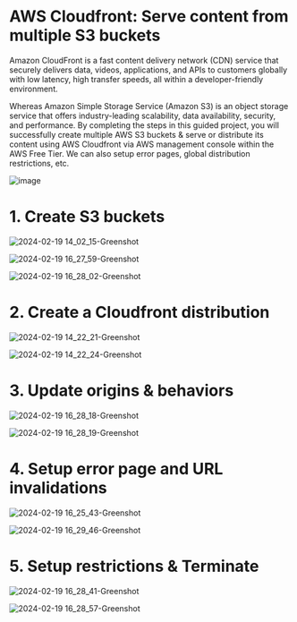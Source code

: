 # AWS Cloudfront: Serve content from multiple S3 buckets

Amazon CloudFront is a fast content delivery network (CDN) service that securely delivers data, videos, applications, and APIs to customers globally with low latency, high transfer speeds, all within a developer-friendly environment. 

Whereas Amazon Simple Storage Service (Amazon S3) is an object storage service that offers industry-leading scalability, data availability, security, and performance. By completing the steps in this guided project, you will successfully create multiple AWS S3 buckets & serve or distribute its content using AWS Cloudfront via AWS management console within the AWS Free Tier. We can also setup error pages, global distribution restrictions, etc.

![image](https://github.com/Anshul3vishwakarmma6/Project1/assets/159995520/d723b1f1-ac54-49cb-8b41-68b8668096d7)


# 1.	Create S3 buckets

![2024-02-19 14_02_15-Greenshot](https://github.com/Anshul3vishwakarmma6/Project1/assets/159995520/57913d4a-f521-4847-b1a3-61eb24a58411)


![2024-02-19 16_27_59-Greenshot](https://github.com/Anshul3vishwakarmma6/Project1/assets/159995520/1cb4fa0c-2829-4dfc-a90c-227fe0ddfc4b)

![2024-02-19 16_28_02-Greenshot](https://github.com/Anshul3vishwakarmma6/Project1/assets/159995520/a0b8ff8b-c257-45d0-bfa0-cf13a1123a60)

# 2.	Create a Cloudfront distribution

![2024-02-19 14_22_21-Greenshot](https://github.com/Anshul3vishwakarmma6/Project1/assets/159995520/ef7154a2-142b-4e4e-a83e-d5ff28287bab)

![2024-02-19 14_22_24-Greenshot](https://github.com/Anshul3vishwakarmma6/Project1/assets/159995520/ece1a980-de31-4a70-8e09-89f0ff27ca24)


# 3.	Update origins & behaviors

![2024-02-19 16_28_18-Greenshot](https://github.com/Anshul3vishwakarmma6/Project1/assets/159995520/2841b519-3205-4428-aa13-4f3ab8f388dc)

![2024-02-19 16_28_19-Greenshot](https://github.com/Anshul3vishwakarmma6/Project1/assets/159995520/98846669-fc68-4f60-a176-4647c20bd3c5)

# 4.	Setup error page and URL invalidations

![2024-02-19 16_25_43-Greenshot](https://github.com/Anshul3vishwakarmma6/Project1/assets/159995520/60a8be09-a3bf-41dc-bc05-f068a34bf883)

![2024-02-19 16_29_46-Greenshot](https://github.com/Anshul3vishwakarmma6/Project1/assets/159995520/52e01178-213c-47b1-8f0e-f9280fab3b01)

# 5.	Setup restrictions & Terminate 

![2024-02-19 16_28_41-Greenshot](https://github.com/Anshul3vishwakarmma6/Project1/assets/159995520/5f429e91-0bc2-4d44-b5ae-6f7b99dd0ab4)

![2024-02-19 16_28_57-Greenshot](https://github.com/Anshul3vishwakarmma6/Project1/assets/159995520/848f1ee8-cd98-4ebe-97db-1449297f81af)



